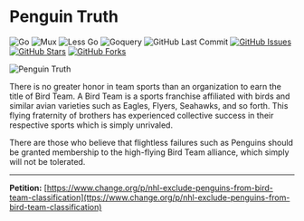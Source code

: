 # Penguin Truth

![Go](https://img.shields.io/badge/Go-1.21-blue.svg?logo=go&longCache=true&logoColor=white&colorB=88C0D0&style=flat-square&colorA=4c566a)
![Mux](https://img.shields.io/badge/Mux-1.8.0-blue.svg?logo=go&longCache=true&logoColor=white&colorB=88C0D0&style=flat-square&colorA=4c566a)
![Less Go](https://img.shields.io/badge/Less--go-0.0.0-blue.svg?logo=go&longCache=true&logoColor=white&colorB=88C0D0&style=flat-square&colorA=4c566a)
![Goquery](https://img.shields.io/badge/GoDotenv-1.4.0-blue.svg?logo=go&longCache=true&logoColor=white&colorB=88C0D0&style=flat-square&colorA=4c566a)
![GitHub Last Commit](https://img.shields.io/github/last-commit/google/skia.svg?style=flat-square&colorA=4c566a&colorB=a3be8c&logo=GitHub)
[![GitHub Issues](https://img.shields.io/github/issues/toddbirchard/penguintruth.svg?style=flat-square&colorA=4c566a&colorB=ebcb8b&logo=GitHub)](https://github.com/toddbirchard/penguintruth/issues)
[![GitHub Stars](https://img.shields.io/github/stars/toddbirchard/penguintruth.svg?style=flat-square&colorB=ebcb8b&colorA=4c566a&logo=GitHub)](https://github.com/toddbirchard/penguintruth/stargazers)
[![GitHub Forks](https://img.shields.io/github/forks/toddbirchard/penguintruth.svg?style=flat-square&colorA=4c566a&colorB=ebcb8b&logo=GitHub)](https://github.com/toddbirchard/penguintruth/network)

![Penguin Truth](./.github/penguinshare@2x.jpg)

There is no greater honor in team sports than an organization to earn the title of Bird Team. A Bird Team is a sports franchise affiliated with birds and similar avian varieties such as Eagles, Flyers, Seahawks, and so forth. This flying fraternity of brothers has experienced collective success in their respective sports which is simply unrivaled.

There are those who believe that flightless failures such as Penguins should be granted membership to the high-flying Bird Team alliance, which simply will not be tolerated.

----

**Petition:** [https://www.change.org/p/nhl-exclude-penguins-from-bird-team-classification](ttps://www.change.org/p/nhl-exclude-penguins-from-bird-team-classification)
